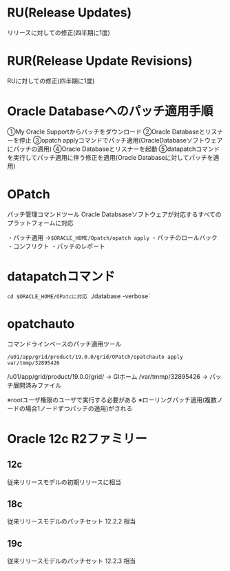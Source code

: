 # RU(Release Updates)
リリースに対しての修正(四半期に1度)
# RUR(Release Update Revisions)
RUに対しての修正(四半期に1度)
# Oracle Databaseへのパッチ適用手順
①My Oracle Supportからパッチをダウンロード
②Oracle Databaseとリスナーを停止
③opatch applyコマンドでパッチ適用(OracleDatabaseソフトウェアにパッチの適用)
④Oracle Databaseとリスナーを起動
⑤datapatchコマンドを実行してパッチ適用に伴う修正を適用(Oracle Databaseに対してパッチを適用)
# OPatch
パッチ管理コマンドツール
Oracle Databsaseソフトウェアが対応するすべてのプラットフォームに対応

・パッチ適用
→`$ORACLE_HOME/Opatch/opatch apply`
・パッチのロールバック
・コンフリクト
・パッチのレポート
# datapatchコマンド
`cd $ORACLE_HOME/OPatcに対応
`./database -verbose`
# opatchauto
コマンドラインベースのパッチ適用ツール

`/u01/app/grid/product/19.0.0/grid/OPatch/opatchauto apply var/tmmp/32895426`

/u01/app/grid/product/19.0.0/grid/ → GIホーム
/var/tmmp/32895426 → パッチ展開済みファイル

※rootユーザ権限のユーザで実行する必要がある
※ローリングパッチ適用(複数ノードの場合1ノードずつパッチの適用)がされる

# Oracle 12c R2ファミリー
## 12c
従来リリースモデルの初期リリースに相当
## 18c
従来リリースモデルのパッチセット 12.2.2 相当
## 19c
従来リリースモデルのパッチセット 12.2.3 相当
